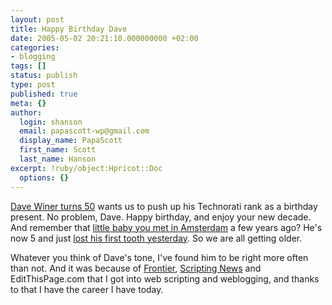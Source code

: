 ```yaml
---
layout: post
title: Happy Birthday Dave
date: 2005-05-02 20:21:10.000000000 +02:00
categories:
- blogging
tags: []
status: publish
type: post
published: true
meta: {}
author:
  login: shanson
  email: papascott-wp@gmail.com
  display_name: PapaScott
  first_name: Scott
  last_name: Hanson
excerpt: !ruby/object:Hpricot::Doc
  options: {}
---
```

<p><a href="http://archive.scripting.com/2005/05/01#aBirthdayRequest">Dave Winer turns 50</a> wants us to push up his Technorati rank as a birthday present. No problem, Dave. Happy birthday, and enjoy your new decade. And remember that <a href="https://www.papascott.de/archives/2001/05/27/first-impressions-from-amsterdam/">little baby you met in Amsterdam</a> a few years ago? He's now 5 and just <a href="https://www.papascott.de/archives/2005/05/01/toothy-grin/">lost his first tooth yesterday</a>. So we are all getting older.</p>
<p>Whatever you think of Dave's tone, I've found him to be right more often than not. And it was because of <a href="http://frontier.userland.com/">Frontier</a>, <a href="http://www.scripting.com/">Scripting News</a> and EditThisPage.com that I got into web scripting and weblogging, and thanks to that I have the career I have today.</p>
